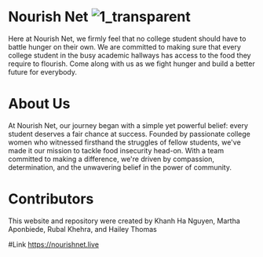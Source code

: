# Nourish Net ![1_transparent](https://github.com/maponbie/DEVAS/assets/109697302/b5e9c21a-9f38-459d-b442-77678f1592e4)

Here at Nourish Net, we firmly feel that no college student should have to battle hunger on their own. We are committed to making sure that every college student in the busy academic hallways has access to the food they require to flourish. Come along with us as we fight hunger and build a better future for everybody.

# About Us

At Nourish Net, our journey began with a simple yet powerful belief: every student deserves a fair chance at success. Founded by passionate college women who witnessed firsthand the struggles of fellow students, we've made it our mission to tackle food insecurity head-on. With a team committed to making a difference, we're driven by compassion, determination, and the unwavering belief in the power of community.

# Contributors 
This website and repository were created by Khanh Ha Nguyen, Martha Aponbiede, Rubal Khehra, and Hailey Thomas

#Link
https://nourishnet.live
